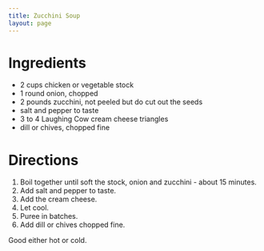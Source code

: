 ```yaml
---
title: Zucchini Soup
layout: page
---
```


# Ingredients

* 2 cups chicken or vegetable stock
* 1 round onion, chopped
* 2 pounds zucchini, not peeled but do cut out the seeds
* salt and pepper to taste
* 3 to 4 Laughing Cow cream cheese triangles
* dill or chives, chopped fine

# Directions

1. Boil together until soft the stock, onion and zucchini - about 15 minutes.
1. Add salt and pepper to taste.
1. Add the cream cheese.
1. Let cool.
1. Puree in batches.
1. Add dill or chives chopped fine.

Good either hot or cold.

